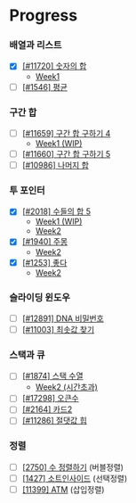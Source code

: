 # Progress

### 배열과 리스트

- [x] [[#11720] 숫자의 합](https://www.acmicpc.net/problem/11720)
  - [Week1](./week1/11720.md)
- [ ] [[#1546] 평균](https://www.acmicpc.net/problem/1546)

### 구간 합

- [ ] [[#11659] 구간 합 구하기 4](https://www.acmicpc.net/problem/11659)
  - [Week1 (WIP)](./week1/11659.md)
- [ ] [[#11660] 구간 합 구하기 5](https://www.acmicpc.net/problem/11660)
- [ ] [[#10986] 나머지 합](https://www.acmicpc.net/problem/10986)

### 투 포인터

- [x] [[#2018] 수들의 합 5](https://www.acmicpc.net/problem/2018)
  - [Week1 (WIP)](./week1/2018.md)
  - [Week2](./week2/2018.md)
- [x] [[#1940] 주몽](https://www.acmicpc.net/problem/1940)
  - [Week2](./week2/1940.md)
- [x] [[#1253] 좋다](https://www.acmicpc.net/problem/1253)
  - [Week2](./week2/1253.md)

### 슬라이딩 윈도우

- [ ] [[#12891] DNA 비밀번호](https://www.acmicpc.net/problem/12891)
- [ ] [[#11003] 최솟값 찾기](https://www.acmicpc.net/problem/11003)

### 스택과 큐

- [ ] [[#1874] 스택 수열](https://www.acmicpc.net/problem/1874)
  - [Week2 (시간초과)](./week2/1874.md)
- [ ] [[#17298] 오큰수](https://www.acmicpc.net/problem/17298)
- [ ] [[#2164] 카드2](https://www.acmicpc.net/problem/2164)
- [ ] [[#11286] 절댓값 힙](https://www.acmicpc.net/problem/11286)

### 정렬

- [ ] [[2750] 수 정렬하기](https://www.acmicpc.net/problem/2750) (버블정렬)
- [ ] [[1427] 소트인사이드](https://www.acmicpc.net/problem/1427) (선택정렬)
- [ ] [[11399] ATM](https://www.acmicpc.net/problem/11399) (삽입정렬)
